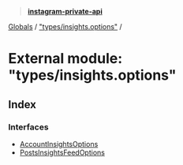 > **[instagram-private-api](../README.md)**

[Globals](../README.md) / ["types/insights.options"](_types_insights_options_.md) /

# External module: "types/insights.options"

## Index

### Interfaces

* [AccountInsightsOptions](../interfaces/_types_insights_options_.accountinsightsoptions.md)
* [PostsInsightsFeedOptions](../interfaces/_types_insights_options_.postsinsightsfeedoptions.md)